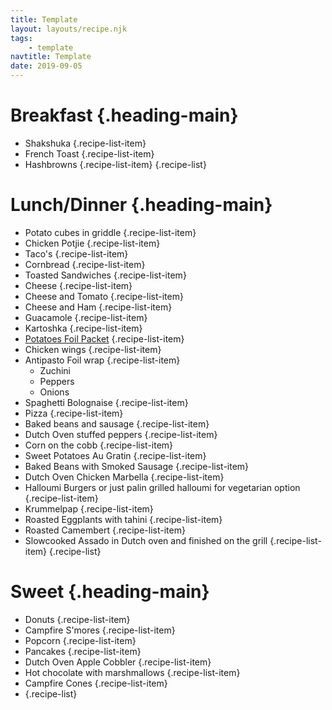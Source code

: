 ```yaml
---
title: Template
layout: layouts/recipe.njk
tags:
    - template    
navtitle: Template
date: 2019-09-05
---
```


# Breakfast {.heading-main}
* Shakshuka {.recipe-list-item}
* French Toast {.recipe-list-item}
* Hashbrowns {.recipe-list-item}
{.recipe-list}
#  Lunch/Dinner {.heading-main}
* Potato cubes in griddle {.recipe-list-item}
* Chicken Potjie {.recipe-list-item}
* Taco's {.recipe-list-item}
* Cornbread {.recipe-list-item}
* Toasted Sandwiches {.recipe-list-item}
* Cheese {.recipe-list-item}
* Cheese and Tomato {.recipe-list-item}
* Cheese and Ham {.recipe-list-item}
* Guacamole {.recipe-list-item}
* Kartoshka {.recipe-list-item}
* [Potatoes Foil Packet](/recipes/potatoes-foil-packet)		 {.recipe-list-item}
* Chicken wings {.recipe-list-item}
* Antipasto Foil wrap {.recipe-list-item}
  * Zuchini
  * Peppers
  * Onions
* Spaghetti Bolognaise {.recipe-list-item}
* Pizza {.recipe-list-item}
* Baked beans and sausage {.recipe-list-item}
* Dutch Oven stuffed peppers {.recipe-list-item}
* Corn on the cobb {.recipe-list-item}
* Sweet Potatoes Au Gratin {.recipe-list-item}
* Baked Beans with Smoked Sausage {.recipe-list-item}
* Dutch Oven Chicken Marbella {.recipe-list-item}
* Halloumi Burgers or just palin grilled halloumi for vegetarian option {.recipe-list-item}
* Krummelpap {.recipe-list-item}
* Roasted Eggplants with tahini {.recipe-list-item}
* Roasted Camembert  {.recipe-list-item}
* Slowcooked Assado in Dutch oven and finished on the grill {.recipe-list-item}
{.recipe-list}
# Sweet {.heading-main}
* Donuts {.recipe-list-item}
* Campfire S'mores {.recipe-list-item}
* Popcorn {.recipe-list-item}
* Pancakes {.recipe-list-item}
* Dutch Oven Apple Cobbler {.recipe-list-item}
* Hot chocolate with marshmallows {.recipe-list-item}
* Campfire Cones {.recipe-list-item}
* {.recipe-list}
